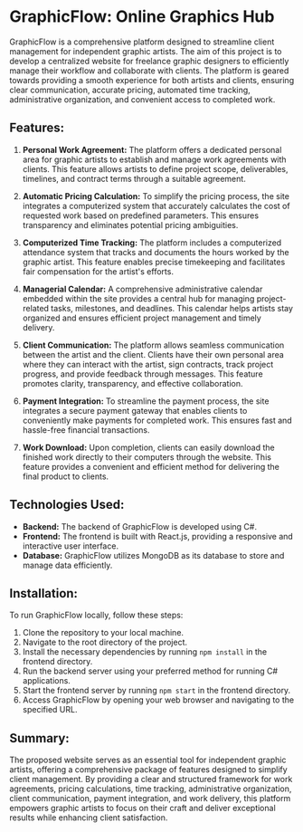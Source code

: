 # GraphicFlow: Online Graphics Hub

GraphicFlow is a comprehensive platform designed to streamline client management for independent graphic artists. The aim of this project is to develop a centralized website for freelance graphic designers to efficiently manage their workflow and collaborate with clients. The platform is geared towards providing a smooth experience for both artists and clients, ensuring clear communication, accurate pricing, automated time tracking, administrative organization, and convenient access to completed work.

## Features:

1. **Personal Work Agreement:** The platform offers a dedicated personal area for graphic artists to establish and manage work agreements with clients. This feature allows artists to define project scope, deliverables, timelines, and contract terms through a suitable agreement.

2. **Automatic Pricing Calculation:** To simplify the pricing process, the site integrates a computerized system that accurately calculates the cost of requested work based on predefined parameters. This ensures transparency and eliminates potential pricing ambiguities.

3. **Computerized Time Tracking:** The platform includes a computerized attendance system that tracks and documents the hours worked by the graphic artist. This feature enables precise timekeeping and facilitates fair compensation for the artist's efforts.

4. **Managerial Calendar:** A comprehensive administrative calendar embedded within the site provides a central hub for managing project-related tasks, milestones, and deadlines. This calendar helps artists stay organized and ensures efficient project management and timely delivery.

5. **Client Communication:** The platform allows seamless communication between the artist and the client. Clients have their own personal area where they can interact with the artist, sign contracts, track project progress, and provide feedback through messages. This feature promotes clarity, transparency, and effective collaboration.

6. **Payment Integration:** To streamline the payment process, the site integrates a secure payment gateway that enables clients to conveniently make payments for completed work. This ensures fast and hassle-free financial transactions.

7. **Work Download:** Upon completion, clients can easily download the finished work directly to their computers through the website. This feature provides a convenient and efficient method for delivering the final product to clients.

## Technologies Used:

- **Backend:** The backend of GraphicFlow is developed using C#.
- **Frontend:** The frontend is built with React.js, providing a responsive and interactive user interface.
- **Database:** GraphicFlow utilizes MongoDB as its database to store and manage data efficiently.

## Installation:

To run GraphicFlow locally, follow these steps:

1. Clone the repository to your local machine.
2. Navigate to the root directory of the project.
3. Install the necessary dependencies by running `npm install` in the frontend directory.
4. Run the backend server using your preferred method for running C# applications.
5. Start the frontend server by running `npm start` in the frontend directory.
6. Access GraphicFlow by opening your web browser and navigating to the specified URL.

## Summary:

The proposed website serves as an essential tool for independent graphic artists, offering a comprehensive package of features designed to simplify client management. By providing a clear and structured framework for work agreements, pricing calculations, time tracking, administrative organization, client communication, payment integration, and work delivery, this platform empowers graphic artists to focus on their craft and deliver exceptional results while enhancing client satisfaction.


